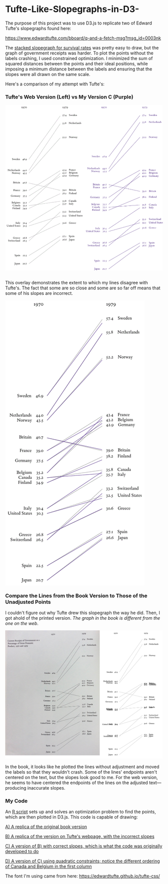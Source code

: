 # Tufte-Like-Slopegraphs-in-D3-

The purpose of this project was to use D3.js to replicate two of Edward Tufte's slopegraphs found here:

https://www.edwardtufte.com/bboard/q-and-a-fetch-msg?msg_id=0003nk

The [stacked slopegraph for survival rates](https://zrvc.github.io/Tufte-Like-Slopegraphs-in-D3-/TufteGillSansStyle.html) was pretty easy to draw, but the graph of government receipts was harder. To plot the points without the labels crashing, I used constrained optimization. I minimized the sum of squared distances between the points and their ideal positions, while imposing a minimum distance between the labels and ensuring that the slopes were all drawn on the same scale.

Here's a comparison of my attempt with Tufte's:

### Tufte's Web Version (Left) vs My Version C (Purple)

<img align="middle" src="https://github.com/ZRVc/Tufte-Like-Slopegraphs-in-D3-/blob/master/images/TufteVsMineSBS.png" width="890">



<br>This overlay demonstrates the extent to which my lines disagree with Tufte's. The fact that some are so close and some are so far off means that some of his slopes are incorrect.

<img align="middle" src="https://github.com/ZRVc/Tufte-Like-Slopegraphs-in-D3-/blob/master/images/TufteVsMineOverlay.png">

### Compare the Lines from the Book Version to Those of the Unadjusted Points
I couldn't figure out why Tufte drew this slopegraph the way he did. Then, I got ahold of the printed version. <i>The graph in the book is different from the one on the web</i>.

<img src="https://github.com/ZRVc/Tufte-Like-Slopegraphs-in-D3-/blob/master/images/TufteBookVsCrash.jpg">

In the book, it looks like he plotted the lines without adjustment and moved the labels so that they wouldn't crash. Some of the lines' endpoints aren't centered on the text, but the slopes look good to me. For the web version, he seems to have centered the endpoints of the lines on the adjusted text⁠—producing inaccurate slopes.

### My Code
An [R script](https://github.com/ZRVc/Tufte-Like-Slopegraphs-in-D3-/blob/master/ROI5.R) sets up and solves an optimization problem to find the points, which are then plotted in D3.js. This code is capable of drawing:

[A) A replica of the original book version](https://zrvc.github.io/Tufte-Like-Slopegraphs-in-D3-/TufteCorrect.html)

[B) A replica of the version on Tufte's webpage, with the incorrect slopes](https://zrvc.github.io/Tufte-Like-Slopegraphs-in-D3-/TufteIncorrect.html)

[C) A version of B) with correct slopes, which is what the code was originally developed to do](https://zrvc.github.io/Tufte-Like-Slopegraphs-in-D3-/TufteNewCorrect.html)

[D) A version of C) using quadratic constraints; notice the different ordering of Canada and Belgium in the first column](https://zrvc.github.io/Tufte-Like-Slopegraphs-in-D3-/TufteQuadratic124.html)

The font I'm using came from here:
https://edwardtufte.github.io/tufte-css/
